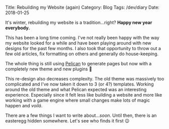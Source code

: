 Title: Rebuilding my Website (again)
Category: Blog
Tags: /dev/diary
Date: 2018-01-25

It's winter, rebuilding my website is a tradition...right? **Happy new year everybody.**

This has been a long time coming. I've not really been happy with the way my website looked for a while and have been playing around with new designs for the past few months. I also took that opportunity to throw out a few old articles, fix formatting on others and generally do house-keeping.

The whole thing is still using [Pelican](https://blog.getpelican.com/) to generate pages but now with a completely new theme and new plugins 🎉

This re-design also decreases complexity. The old theme was massively too complicated and I've now taken it down to 3 (or 4?) templates. Working around the old theme and what Pelican expected was an interesting experience. Especially since it felt less like building a website and more like working with a game engine where small changes make lots of magic happen and *voilá*.

There are a few things I want to write about...*soon*. Until then, there is an easteregg hidden somewhere. Let's see who finds it first 😉
